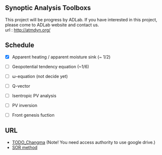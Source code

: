 ## Synoptic Analysis Toolboxs
This project will be progress by ADLab.
If you have interested in this project, please come to ADLab website and contact us.  
url : http://atmdyn.org/  
  
  
## Schedule
- [x] Apparent heating / apparent moisture sink (~ 1/2)
- [ ] Geopotential tendency equation (~1/6)
- [ ] ω-equation (not decide yet)
- [ ] Q-vector
- [ ] Isentropic PV analysis
- [ ] PV inversion 
- [ ] Front genesis fuction  
  
  
## URL
* [TODO_Changma](https://drive.google.com/drive/u/0/folders/14HScTlTFAByKM-FAIETzkwn_0soplBWi)
(Note! You need access authority to use google drive.)  
* [SOR method](http://folk.ntnu.no/leifh/teaching/tkt4140/._main057.html#kap:73)  
  
  
